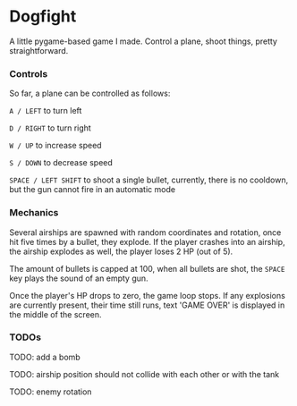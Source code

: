 # Dogfight
A little pygame-based game I made. Control a plane, shoot things, pretty straightforward.

### Controls
So far, a plane can be controlled as follows:

`A / LEFT` to turn left

`D / RIGHT` to turn right

`W / UP` to increase speed

`S / DOWN` to decrease speed

`SPACE / LEFT SHIFT` to shoot a single bullet, currently, there is no cooldown, but the gun cannot fire in an automatic mode

### Mechanics
Several airships are spawned with random coordinates and rotation, once hit five times by a bullet, they explode. If the player crashes into an airship, the airship explodes as well, the player loses 2 HP (out of 5).

The amount of bullets is capped at 100, when all bullets are shot, the `SPACE` key plays the sound of an empty gun.

Once the player's HP drops to zero, the game loop stops. If any explosions are currently present, their time still runs, text 'GAME OVER' is displayed in the middle of the screen.

### TODOs
TODO: add a bomb

TODO: airship position should not collide with each other or with the tank

TODO: enemy rotation